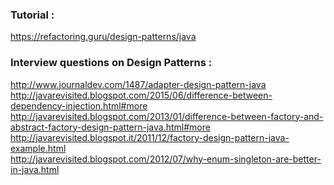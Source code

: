 ### Tutorial :
https://refactoring.guru/design-patterns/java <br/>

### Interview questions on Design Patterns :
http://www.journaldev.com/1487/adapter-design-pattern-java <br />
http://javarevisited.blogspot.com/2015/06/difference-between-dependency-injection.html#more <br />
http://javarevisited.blogspot.com/2013/01/difference-between-factory-and-abstract-factory-design-pattern-java.html#more <br />
http://javarevisited.blogspot.it/2011/12/factory-design-pattern-java-example.html <br />
http://javarevisited.blogspot.com/2012/07/why-enum-singleton-are-better-in-java.html <br />
